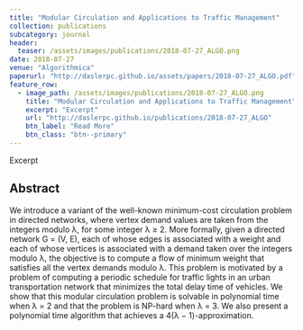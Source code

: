 ```yaml
---
title: "Modular Circulation and Applications to Traffic Management"
collection: publications
subcategory: journal
header: 
  teaser: /assets/images/publications/2018-07-27_ALGO.png
date: 2018-07-27
venue: "Algorithmica"
paperurl: "http://daslerpc.github.io/assets/papers/2018-07-27_ALGO.pdf"
feature_row: 
  - image_path: /assets/images/publications/2018-07-27_ALGO.png
    title: "Modular Circulation and Applications to Traffic Management"
    excerpt: "Excerpt"
    url: "http://daslerpc.github.io/publications/2018-07-27_ALGO"
    btn_label: "Read More"
    btn_class: "btn--primary"
---
```


Excerpt

## Abstract
We introduce a variant of the well-known minimum-cost circulation problem in
directed networks, where vertex demand values are taken from the integers modulo λ,
for some integer λ ≥ 2. More formally, given a directed network G = (V, E), each
of whose edges is associated with a weight and each of whose vertices is associated
with a demand taken over the integers modulo λ, the objective is to compute a flow
of minimum weight that satisfies all the vertex demands modulo λ. This problem is
motivated by a problem of computing a periodic schedule for traffic lights in an urban
transportation network that minimizes the total delay time of vehicles. We show that
this modular circulation problem is solvable in polynomial time when λ = 2 and that
the problem is NP-hard when λ = 3. We also present a polynomial time algorithm
that achieves a 4(λ − 1)-approximation.